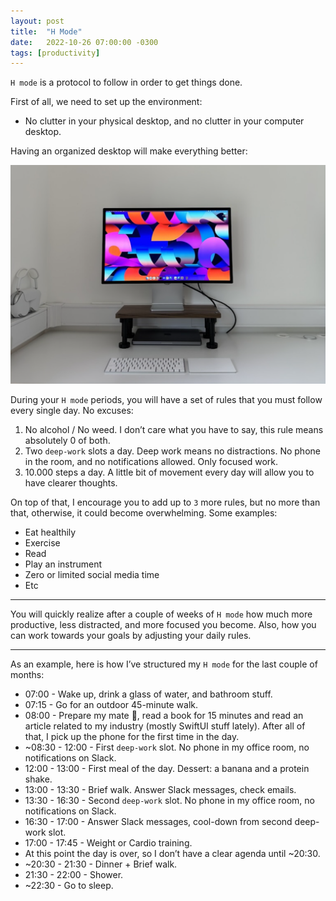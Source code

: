 ```yaml
---
layout: post
title:  "H Mode"
date:   2022-10-26 07:00:00 -0300
tags: [productivity]
---
```


`H mode` is a protocol to follow in order to get things done.

First of all, we need to set up the environment:

- No clutter in your physical desktop, and no clutter in your computer desktop.

Having an organized desktop will make everything better:

![Desktop](/resources/h-mode/h-mode.png)

During your `H mode` periods, you will have a set of rules that you must follow every single day. No excuses:

1. No alcohol / No weed. 
I don’t care what you have to say, this rule means absolutely 0 of both.
2. Two `deep-work` slots a day. 
Deep work means no distractions. No phone in the room, and no notifications allowed. Only focused work.
3. 10.000 steps a day.
A little bit of movement every day will allow you to have clearer thoughts.

On top of that, I encourage you to add up to `3` more rules, but no more than that, otherwise, it could become overwhelming. Some examples:

- Eat healthily
- Exercise
- Read
- Play an instrument
- Zero or limited social media time
- Etc

---

You will quickly realize after a couple of weeks of `H mode` how much more productive, less distracted, and more focused you become. Also, how you can work towards your goals by adjusting your daily rules.

---

As an example, here is how I’ve structured my `H mode` for the last couple of months:

- 07:00 - Wake up, drink a glass of water, and bathroom stuff.
- 07:15 - Go for an outdoor 45-minute walk.
- 08:00 - Prepare my mate 🧉, read a book for 15 minutes and read an article related to my industry (mostly SwiftUI stuff lately). After all of that, I pick up the phone for the first time in the day.
- ~08:30 - 12:00 - First `deep-work` slot. No phone in my office room, no notifications on Slack.
- 12:00 - 13:00 - First meal of the day. Dessert: a banana and a protein shake.
- 13:00 - 13:30 - Brief walk. Answer Slack messages, check emails.
- 13:30 - 16:30 - Second `deep-work` slot. No phone in my office room, no notifications on Slack.
- 16:30 - 17:00 - Answer Slack messages, cool-down from second deep-work slot.
- 17:00 - 17:45 - Weight or Cardio training.
- At this point the day is over, so I don’t have a clear agenda until ~20:30.
- ~20:30 - 21:30 - Dinner + Brief walk.
- 21:30 - 22:00 - Shower.
- ~22:30 - Go to sleep.
